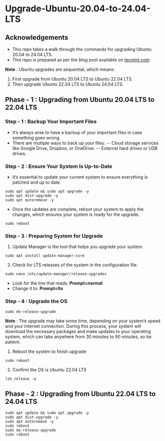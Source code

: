 # Upgrade-Ubuntu-20.04-to-24.04-LTS

## Acknowledgements
- This repo takes a walk through the commands for upgrading Ubuntu 20.04 to 24.04 LTS.
- This repo is prepared as per the blog post available on [tecmint.com](https://www.tecmint.com/upgrade-ubuntu-20-04-to-24-04/)

**Note** : Ubuntu upgrades are sequential, which means:
1. First upgrade from Ubuntu 20.04 LTS to Ubuntu 22.04 LTS.
2. Then upgrade Ubuntu 22.04 LTS to Ubuntu 24.04 LTS.

## Phase - 1 : Upgrading from Ubuntu 20.04 LTS to 22.04 LTS
### Step - 1 : Backup Your Important Files
- It’s always wise to have a backup of your important files in case something goes wrong.
- There are multiple ways to back up your files:
  -- Cloud storage services like Google Drive, Dropbox, or OneDrive.
  -- External hard drives or USB drives.

### Step - 2 : Ensure Your System Is Up-to-Date
- It’s essential to update your current system to ensure everything is patched and up to date.
```
sudo apt update && sudo apt upgrade -y
sudo apt dist-upgrade -y
sudo apt autoremove -y
```
- Once the updates are complete, reboot your system to apply the changes, which ensures your system is ready for the upgrade.
```
sudo reboot
```
### Step - 3 : Preparing System for Upgrade
1.  Update Manager is the tool that helps you upgrade your system.
   
```
sudo apt install update-manager-core
```

2. Check for LTS releases of the system in the configuration file.
```
sudo nano /etc/update-manager/release-upgrades
```
- Look for the line that reads: **Prompt=normal**
- Change it to: **Prompt=lts**

### Step - 4 : Upgrade the OS
```
sudo do-release-upgrade
```
**Note** : The upgrade may take some time, depending on your system’s speed and your internet connection. During this process, your system will download the necessary packages and make updates to your operating system, which can take anywhere from 30 minutes to 90 minutes, so be patient.

1. Reboot the system to finish upgrade
```
sudo reboot
```

2. Confirm the OS is Ubuntu 22.04 LTS
```
lsb_release -a
```

## Phase - 2 : Upgrading from Ubuntu 22.04 LTS to 24.04 LTS
```
sudo apt update && sudo apt upgrade -y
sudo apt dist-upgrade -y
sudo apt autoremove -y
sudo reboot
sudo do-release-upgrade
sudo reboot
```
